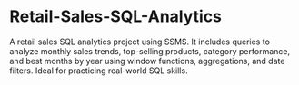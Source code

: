 # Retail-Sales-SQL-Analytics
A retail sales SQL analytics project using SSMS. It includes queries to analyze monthly sales trends, top-selling products, category performance, and best months by year using window functions, aggregations, and date filters. Ideal for practicing real-world SQL skills.
